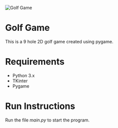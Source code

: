 ![Golf Game](https://github.com/user-attachments/assets/bbe796b9-c982-4839-b536-cb0ccd7a8a9c)


# Golf Game

This is a 9 hole 2D golf game created using pygame.

# Requirements
- Python 3.x
- TKinter
- Pygame

# Run Instructions
Run the file *main.py* to start the program.
